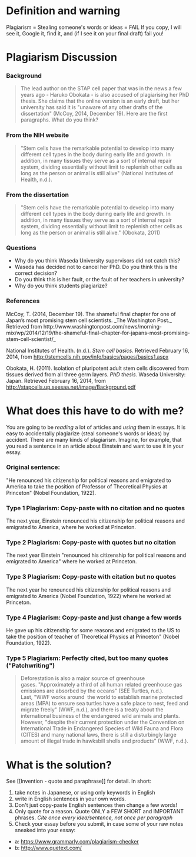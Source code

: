 
# Definition and warning
Plagiarism = Stealing someone's words or ideas = FAIL
<red>If you copy, I will see it, Google it, find it, and (if I see it on your final draft) fail you! </red>

# Plagiarism Discussion
### Background
>The lead author on the STAP cell paper that was in the news a few years ago - Haruko Obokata - is also accused of plagiarising her PhD thesis. She claims that the online version is an early draft, but her university has said it is "unaware of any other drafts of the dissertation" (McCoy, 2014, December 19). Here are the first paragraphs. What do you think?

### From the NIH website
>"Stem cells have the remarkable potential to develop into many different cell types in the body during early life and growth. In addition, in many tissues they serve as a sort of internal repair system, dividing essentially without limit to replenish other cells as long as the person or animal is still alive" (National Institutes of Health, n.d.).

### From the dissertation
>"Stem cells have the remarkable potential to develop into many different cell types in the body during early life and growth. In addition, in many tissues they serve as a sort of internal repair system, dividing essentially without limit to replenish other cells as long as the person or animal is still alive." (Obokata, 2011)
### Questions
* Why do you think Waseda University supervisors did not catch this?
* Waseda has decided not to cancel her PhD. Do you think this is the correct decision?
* Do you think this is her fault, or the fault of her teachers in university?
* Why do you think students plagiarize?
### References
<ref>
McCoy, T. (2014, December 19). The shameful final chapter for one of Japan’s most promising stem cell scientists. _The Washington Post._ Retrieved from http://www.washingtonpost.com/news/morning-mix/wp/2014/12/19/the-shameful-final-chapter-for-japans-most-promising-stem-cell-scientist/_

National Institutes of Health. (n.d.). _Stem cell basics._ Retrieved February 16, 2014, from http://stemcells.nih.gov/info/basics/pages/basics1.aspx

Obokata, H. (2011). Isolation of pluripotent adult stem cells discovered from tissues derived from all three germ layers. _PhD thesis._ Waseda University: Japan. Retrieved February 16, 2014, from http://stapcells.up.seesaa.net/image/Background.pdf
</ref>

# What does this have to do with me?
You are going to be _reading_ a lot of articles and _using_ them in essays. It is easy to accidentally plagiarize (steal someone's words or ideas) by accident. There are many kinds of plagiarism. Imagine, for example, that you read a sentence in an article about Einstein and want to use it in your essay.

### Original sentence:
"He renounced his citizenship for political reasons and emigrated to America to take the position of Professor of Theoretical Physics at Princeton" (Nobel Foundation, 1922).

### Type 1 Plagiarism: Copy-paste with no citation and no quotes
The next year, Einstein <red>renounced his citizenship for political reasons and emigrated to America, </red> where he worked at Princeton.

### Type 2 Plagiarism: Copy-paste with quotes but no citation
The next year Einstein <red>"renounced his citizenship for political reasons and emigrated to America"</red> where he worked at Princeton.

### Type 3 Plagiarism: Copy-paste with citation but no quotes
The next year he renounced his citizenship for political reasons and emigrated to America (Nobel Foundation, 1922) where he worked at Princeton.

### Type 4 Plagiarism: Copy-paste and just change a few words
He <orange>gave up</orange> his citizenship for  <orange>some </orange> reasons and emigrated to  <orange>the US </orange> to take the position of  <orange>teacher </orange> of Theoretical Physics at Princeton" (Nobel Foundation, 1922).



### Type 5 Plagiarism: Perfectly cited, but too many quotes ("Patchwriting")
>Deforestation is also a major source of greenhouse gases. <red>"Approximately a third of all human related greenhouse gas emissions are absorbed by the oceans"</red> (SEE Turtles, n.d.). Last, <red>"WWF works around  the world to establish marine protected areas (MPA) to ensure sea turtles have a safe place to nest, feed and migrate freely"</red> (WWF, n.d.), and there is a treaty about the international business of the endangered wild animals and plants. However, <red>"despite their current protection under the Convention on International Trade in Endangered Species of Wild Fauna and Flora (CITES) and many national laws, there is still a disturbingly large amount of illegal trade in hawksbill shells and products"<red> (WWF, n.d.).


# What is the solution?
See [[Invention - quote and paraphrase]] for detail. In short:
1) take notes in Japanese, or using only keywords in English
2) write in English sentences in your own words.
3) Don't just copy-paste English sentences then change a few words!
5) Only quote for a reason. Quote ONLY a FEW SHORT and IMPORTANT phrases.
_Cite once every idea/sentence, not once per paragraph_
6) Check your essay before you submit, in case some of your raw notes sneaked into your essay:  
* a: https://www.grammarly.com/plagiarism-checker
* b: http://www.quetext.com/




